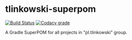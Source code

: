 # tlinkowski-superpom

[![Build Status](https://travis-ci.com/tlinkowski/tlinkowski-superpom.svg?branch=master)](https://travis-ci.com/tlinkowski/tlinkowski-superpom)
[![Codacy grade](https://img.shields.io/codacy/grade/81a0cef956a34083accd2f8e401a66de.svg)](https://app.codacy.com/project/tlinkowski/tlinkowski-superpom/dashboard)

A Gradle SuperPOM for all projects in "pl.tlinkowski" group.
